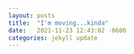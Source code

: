 ```yaml
---
layout: posts
title:  "I'm moving...kinda"
date:   2021-11-23 12:43:02 -0600
categories: jekyll update
---
```

